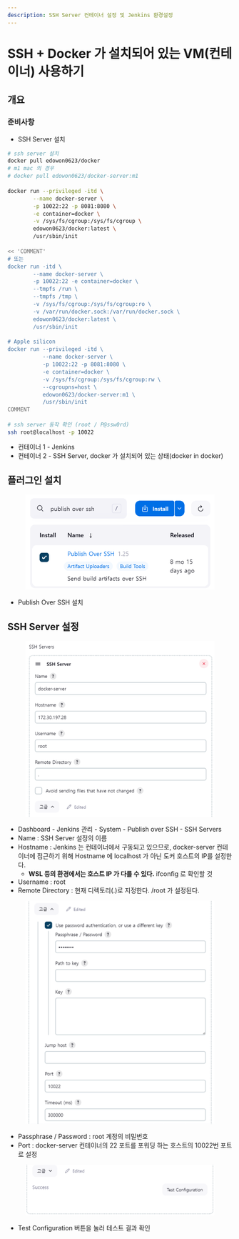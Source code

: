 ```yaml
---
description: SSH Server 컨테이너 설정 및 Jenkins 환경설정
---
```


# SSH + Docker 가 설치되어 있는 VM(컨테이너) 사용하기

## 개요

### 준비사항

* SSH Server 설치

```bash
# ssh server 설치
docker pull edowon0623/docker
# m1 mac 의 경우
# docker pull edowon0623/docker-server:m1

docker run --privileged -itd \
        --name docker-server \
        -p 10022:22 -p 8081:8080 \
        -e container=docker \
        -v /sys/fs/cgroup:/sys/fs/cgroup \
        edowon0623/docker:latest \
        /usr/sbin/init
        
<< 'COMMENT'
# 또는
docker run -itd \
        --name docker-server \
        -p 10022:22 -e container=docker \
        --tmpfs /run \
        --tmpfs /tmp \
        -v /sys/fs/cgroup:/sys/fs/cgroup:ro \
        -v /var/run/docker.sock:/var/run/docker.sock \
        edowon0623/docker:latest \
        /usr/sbin/init
        
# Apple silicon
docker run --privileged -itd \
           --name docker-server \
           -p 10022:22 -p 8081:8080 \
           -e container=docker \
           -v /sys/fs/cgroup:/sys/fs/cgroup:rw \
           --cgroupns=host \
           edowon0623/docker-server:m1 \
           /usr/sbin/init
COMMENT

# ssh server 동작 확인 (root / P@ssw0rd)
ssh root@localhost -p 10022
```



* 컨테이너 1 - Jenkins
* 컨테이너 2 - SSH Server, docker 가 설치되어 있는 상태(docker in docker)



## 플러그인 설치

<figure><img src="../../.gitbook/assets/image (4) (1) (1) (1) (1) (1).png" alt=""><figcaption></figcaption></figure>

* Publish Over SSH 설치



## SSH Server  설정

<figure><img src="../../.gitbook/assets/image (3) (1) (1) (1) (1) (1) (1) (1).png" alt=""><figcaption></figcaption></figure>

* Dashboard - Jenkins 관리 - System - Publish over SSH - SSH Servers
* Name : SSH Server 설정의 이름
* Hostname : Jenkins 는 컨테이너에서 구동되고 있으므로,  docker-server 컨테이너에 접근하기 위해 Hostname 에 localhost 가 아닌 도커 호스트의 IP를 설정한다.
  * **WSL 등의 환경에서는 호스트 IP 가 다를 수 있다.** ifconfig 로 확인할 것
* Username : root
* Remote Directory : 현재 디렉토리(.)로 지정한다. /root 가 설정된다.

<figure><img src="../../.gitbook/assets/image (2) (1) (1) (1) (1) (1) (1) (1).png" alt=""><figcaption></figcaption></figure>

* Passphrase / Password : root 계정의 비밀번호
* Port : docker-server 컨테이너의 22 포트를 포워딩 하는 호스트의  10022번 포트로 설정

<figure><img src="../../.gitbook/assets/image (5) (1) (1) (1).png" alt=""><figcaption></figcaption></figure>

* Test Configuration 버튼을 눌러 테스트 결과 확인



##
